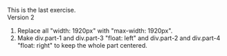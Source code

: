 This is the last exercise.</br>
Version 2
1. Replace all "width: 1920px" with "max-width: 1920px".
2. Make div.part-1 and div.part-3 "float: left" and div.part-2 and div.part-4 "float: right" to keep the whole part centered.
